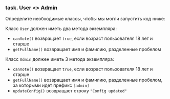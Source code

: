 ### task. User <> Admin

Определите необходимые классы, чтобы мы могли запустить код ниже:

Класс `User` должен иметь два метода экземпляра:

- `canVote()` возвращает `true`, если возраст пользователя 18 лет и старше
- `getFullName()` возвращает имя и фамилию, разделенные пробелом

Класс `Admin` должен иметь 3 метода экземпляра:

- `canVote()` возвращает `true`, если возраст пользователя 18 лет и старше
- `getFullName()` возвращает имя и фамилию, разделенные пробелом, за которыми
  идет префикс `[admin]`
- `updateConfig()` возвращает строку `"Config updated"`
